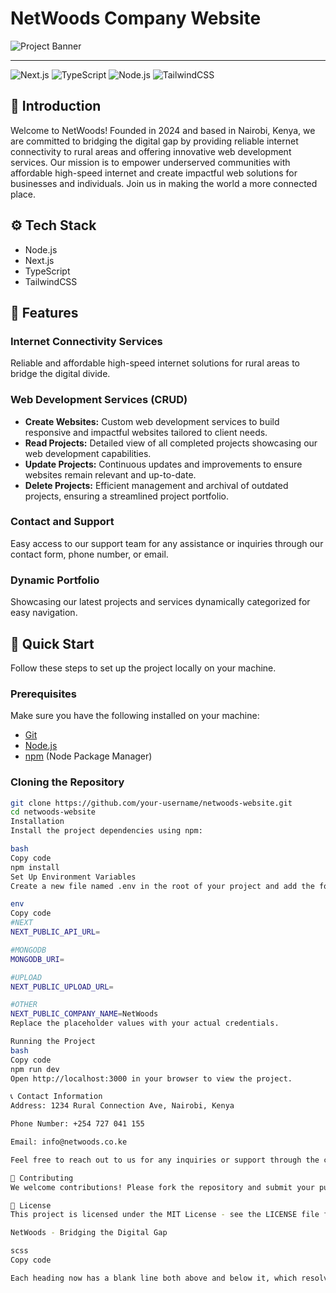# NetWoods Company Website

![Project Banner](https://yourcompanybanner.com/banner.png)

---

![Next.js](https://img.shields.io/badge/-Next_JS_14-black?style=for-the-badge&logoColor=white&logo=nextdotjs&color=000000)
![TypeScript](https://img.shields.io/badge/-TypeScript-black?style=for-the-badge&logoColor=white&logo=typescript&color=3178C6)
![Node.js](https://img.shields.io/badge/-Node.js-black?style=for-the-badge&logoColor=white&logo=node.js&color=339933)
![TailwindCSS](https://img.shields.io/badge/-TailwindCSS-black?style=for-the-badge&logoColor=white&logo=tailwindcss&color=38B2AC)

## 🤖 Introduction

Welcome to NetWoods! Founded in 2024 and based in Nairobi, Kenya, we are committed to bridging the digital gap by providing reliable internet connectivity to rural areas and offering innovative web development services. Our mission is to empower underserved communities with affordable high-speed internet and create impactful web solutions for businesses and individuals. Join us in making the world a more connected place.

## ⚙️ Tech Stack

- Node.js
- Next.js
- TypeScript
- TailwindCSS

## 🔋 Features

### Internet Connectivity Services

Reliable and affordable high-speed internet solutions for rural areas to bridge the digital divide.

### Web Development Services (CRUD)

- **Create Websites:** Custom web development services to build responsive and impactful websites tailored to client needs.
- **Read Projects:** Detailed view of all completed projects showcasing our web development capabilities.
- **Update Projects:** Continuous updates and improvements to ensure websites remain relevant and up-to-date.
- **Delete Projects:** Efficient management and archival of outdated projects, ensuring a streamlined project portfolio.

### Contact and Support

Easy access to our support team for any assistance or inquiries through our contact form, phone number, or email.

### Dynamic Portfolio

Showcasing our latest projects and services dynamically categorized for easy navigation.

## 🤸 Quick Start

Follow these steps to set up the project locally on your machine.

### Prerequisites

Make sure you have the following installed on your machine:

- [Git](https://git-scm.com/)
- [Node.js](https://nodejs.org/en)
- [npm](https://www.npmjs.com/) (Node Package Manager)

### Cloning the Repository

```bash
git clone https://github.com/your-username/netwoods-website.git
cd netwoods-website
Installation
Install the project dependencies using npm:

bash
Copy code
npm install
Set Up Environment Variables
Create a new file named .env in the root of your project and add the following content:

env
Copy code
#NEXT
NEXT_PUBLIC_API_URL=

#MONGODB
MONGODB_URI=

#UPLOAD
NEXT_PUBLIC_UPLOAD_URL=

#OTHER
NEXT_PUBLIC_COMPANY_NAME=NetWoods
Replace the placeholder values with your actual credentials.

Running the Project
bash
Copy code
npm run dev
Open http://localhost:3000 in your browser to view the project.

📞 Contact Information
Address: 1234 Rural Connection Ave, Nairobi, Kenya

Phone Number: +254 727 041 155

Email: info@netwoods.co.ke

Feel free to reach out to us for any inquiries or support through the contact form on our website.

🤝 Contributing
We welcome contributions! Please fork the repository and submit your pull requests for any enhancements or bug fixes.

📝 License
This project is licensed under the MIT License - see the LICENSE file for details.

NetWoods - Bridging the Digital Gap

scss
Copy code

Each heading now has a blank line both above and below it, which resolves the MD022 issue.
